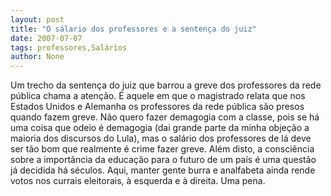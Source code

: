 ```yaml
---
layout: post
title: "O sálario dos professores e a sentença do juiz"
date: 2007-07-07
tags: professores,Salários
author: None
---
```

Um trecho da senten&ccedil;a do juiz que barrou a greve dos professores da rede p&uacute;blica chama a aten&ccedil;&atilde;o.
&Eacute; aquele em que o magistrado relata que nos Estados Unidos e Alemanha os professores da rede p&uacute;blica s&atilde;o presos quando fazem greve.
N&atilde;o quero fazer demagogia com a classe, pois se h&aacute; uma coisa que odeio &eacute; demagogia (dai grande parte da minha obje&ccedil;&atilde;o a maioria dos discursos do Lula), mas o sal&aacute;rio dos professores de l&aacute; deve ser t&atilde;o bom que realmente &eacute; crime fazer greve. Al&eacute;m disto, a consci&ecirc;ncia sobre a import&acirc;ncia da educa&ccedil;&atilde;o para o futuro de um pa&iacute;s &eacute; uma quest&atilde;o j&aacute; decidida h&aacute; s&eacute;culos. Aqui, manter gente burra e analfabeta ainda rende votos nos currais eleitorais, &agrave; esquerda e &agrave; direita. Uma pena. 